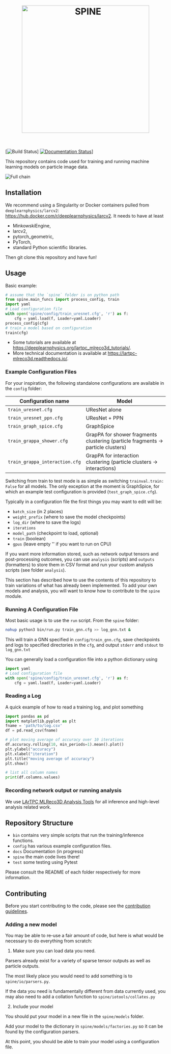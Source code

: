 

<h1 align="center">
<img src="https://github.com/francois-drielsma/SPINE/blob/develop/docs/source/_static/img/spine-logo-dark.png" alt='SPINE', width="400">
</h1><br>

[![Build Status](https://app.travis-ci.com/francois-drielsma/lartpc_mlreco3d.svg?token=WB4oxAv87vEXhuxUGH7e&branch=develop&status=passed)]
[![Documentation Status](https://readthedocs.org/projects/lartpc-mlreco3d/badge/?version=latest)](https://lartpc-mlreco3d.readthedocs.io/en/latest/?badge=latest)]

This repository contains code used for training and running machine learning models on particle image data.

![Full chain](https://github.com/francois-drielsma/SPINE/blob/develop/docs/source/_static/img/full_chain.png)

## Installation
We recommend using a Singularity or Docker containers pulled from `deeplearnphysics/larcv2`: https://hub.docker.com/r/deeplearnphysics/larcv2. It needs to have at least
* MinkowskiEngine,
* larcv2,
* pytorch_geometric,
* PyTorch,
* standard Python scientific libraries.

Then git clone this repository and have fun!

## Usage
Basic example:
```python
# assume that the `spine` folder is on python path
from spine.main_funcs import process_config, train
import yaml
# Load configuration file
with open('spine/config/train_uresnet.cfg', 'r') as f:
    cfg = yaml.load(f, Loader=yaml.Loader)
process_config(cfg)
# train a model based on configuration
train(cfg)
```

* Some tutorials are available at https://deeplearnphysics.org/lartpc_mlreco3d_tutorials/.
* More technical documentation is available at https://lartpc-mlreco3d.readthedocs.io/.

### Example Configuration Files

For your inspiration, the following standalone configurations are available in the `config` folder:

| Configuration name            | Model          |
| ------------------------------|----------------|
| `train_uresnet.cfg`           | UResNet alone  |
| `train_uresnet_ppn.cfg`       | UResNet + PPN  |
| `train_graph_spice.cfg`       | GraphSpice     |
| `train_grappa_shower.cfg`     | GrapPA for shower fragments clustering (particle fragments -> particle clusters) |
| `train_grappa_interaction.cfg`| GrapPA for interaction clustering (particle clusters -> interactions) |

Switching from train to test mode is as simple as switching `trainval.train: False` for all models. The only exception at the moment is GraphSpice, for which an example test configuration is provided (`test_graph_spice.cfg`).

Typically in a configuration file the first things you may want to edit will be:
* `batch_size` (in 2 places)
* `weight_prefix` (where to save the model checkpoints)
* `log_dir` (where to save the logs)
* `iterations`
* `model_path` (checkpoint to load, optional)
* `train` (boolean)
* `gpus` (leave empty '' if you want to run on CPU)


If you want more information stored, such as network output tensors and post-processing outcomes, you can use `analysis` (scripts) and `outputs` (formatters)
to store them in CSV format and run your custom analysis scripts (see folder `analysis`).

This section has described how to use the contents of this repository to train variations of what has already been implemented.  To add your own models and analysis, you will want to know how to contribute to the `spine` module.

### Running A Configuration File

Most basic usage is to use the `run` script.  From the `spine` folder:
```bash
nohup python3 bin/run.py train_gnn.cfg >> log_gnn.txt &
```
This will train a GNN specified in `config/train_gnn.cfg`, save checkpoints and logs to specified directories in the `cfg`, and output `stderr` and `stdout` to `log_gnn.txt`

You can generally load a configuration file into a python dictionary using
```python
import yaml
# Load configuration file
with open('spine/config/train_uresnet.cfg', 'r') as f:
    cfg = yaml.load(f, Loader=yaml.Loader)
```

### Reading a Log

A quick example of how to read a training log, and plot something
```python
import pandas as pd
import matplotlib.pyplot as plt
fname = 'path/to/log.csv'
df = pd.read_csv(fname)

# plot moving average of accuracy over 10 iterations
df.accuracy.rolling(10, min_periods=1).mean().plot()
plt.ylabel("accuracy")
plt.xlabel("iteration")
plt.title("moving average of accuracy")
plt.show()

# list all column names
print(df.columns.values)
```

### Recording network output or running analysis
We use [LArTPC MLReco3D Analysis Tools](./analysis/README.md) for all inference and high-level analysis related work. 

## Repository Structure
* `bin` contains very simple scripts that run the training/inference functions.
* `config` has various example configuration files.
* `docs` Documentation (in progress)
* `spine` the main code lives there!
* `test` some testing using Pytest

Please consult the README of each folder respectively for more information.

## Contributing

Before you start contributing to the code, please see the [contribution guidelines](contributing.md).

### Adding a new model
You may be able to re-use a fair amount of code, but here is what would be necessary to do everything from scratch:

1. Make sure you can load data you need.

Parsers already exist for a variety of sparse tensor outputs as well as particle outputs.

The most likely place you would need to add something is to `spine/io/parsers.py`.

If the data you need is fundamentally different from data currently used, you may also need to add a collation function to `spine/iotools/collates.py`

2. Include your model

You should put your model in a new file in the `spine/models` folder.

Add your model to the dictionary in `spine/models/factories.py` so it can be found by the configuration parsers.

At this point, you should be able to train your model using a configuration file.
